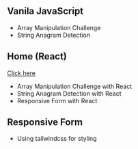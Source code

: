 ## Vanila JavaScript
- Array Manipulation Challenge
- String Anagram Detection

## Home (React)
[Click here](https://farizindrad.github.io/technical-test/)
- Array Manipulation Challenge with React
- String Anagram Detection with React
- Responsive Form with React

## Responsive Form
- Using tailwindcss for styling  

